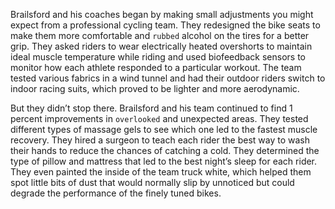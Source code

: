 Brailsford and his coaches began by making small adjustments you
might expect from a professional cycling team. They redesigned the
bike seats to make them more comfortable and `rubbed` alcohol on the
tires for a better grip. They asked riders to wear electrically heated
overshorts to maintain ideal muscle temperature while riding and
used biofeedback sensors to monitor how each athlete responded to a
particular workout. The team tested various fabrics in a wind tunnel
and had their outdoor riders switch to indoor racing suits, which
proved to be lighter and more aerodynamic.

But they didn’t stop there. Brailsford and his team continued to find
1 percent improvements in `overlooked` and unexpected areas. They
tested different types of massage gels to see which one led to the
fastest muscle recovery. They hired a surgeon to teach each rider the
best way to wash their hands to reduce the chances of catching a cold.
They determined the type of pillow and mattress that led to the best
night’s sleep for each rider. They even painted the inside of the team
truck white, which helped them spot little bits of dust that would
normally slip by unnoticed but could degrade the performance of the
finely tuned bikes.